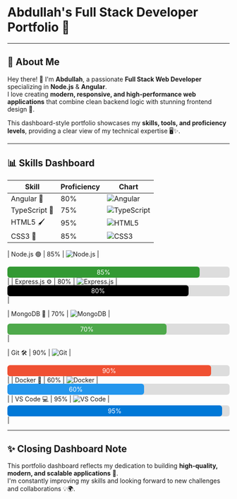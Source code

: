 # Abdullah's Full Stack Developer Portfolio 🚀

---

## 🌟 About Me

Hey there! 👋 I'm **Abdullah**, a passionate **Full Stack Web Developer** specializing in **Node.js** & **Angular**.  
I love creating **modern, responsive, and high-performance web applications** that combine clean backend logic with stunning frontend design 🎯.  

This dashboard-style portfolio showcases my **skills, tools, and proficiency levels**, providing a clear view of my technical expertise 🖥️✨.

---

## 📊 Skills Dashboard

| Skill        | Proficiency | Chart |
|--------------|-------------|-------|
| Angular 🔴   | 80%         | ![Angular](https://img.shields.io/badge/Angular-DD0031?logo=angular&logoColor=white) | <div style="background:#ddd; border-radius:6px; width:100%;"><div style="width:80%; background:#DD0031; color:white; padding:4px; border-radius:6px; text-align:center;">80%</div></div> |
| TypeScript 💙 | 75%        | ![TypeScript](https://img.shields.io/badge/TypeScript-007ACC?logo=typescript&logoColor=white) | <div style="background:#ddd; border-radius:6px; width:100%;"><div style="width:75%; background:#007ACC; color:white; padding:4px; border-radius:6px; text-align:center;">75%</div></div> |
| HTML5 🖌️     | 95%         | ![HTML5](https://img.shields.io/badge/HTML5-E34F26?logo=html5&logoColor=white) | <div style="background:#ddd; border-radius:6px; width:100%;"><div style="width:95%; background:#E34F26; color:white; padding:4px; border-radius:6px; text-align:center;">95%</div></div> |
| CSS3 🎨       | 85%         | ![CSS3](https://img.shields.io/badge/CSS3-1572B6?logo=css3&logoColor=white) | <div style="background:#ddd; border-radius:6px; width:100%;"><div style="width:85%; background:#1572B6; color:white; padding:4px; border-radius:6px; text-align:center;">85%</div></div> |

| Node.js 🟢    | 85%         | ![Node.js](https://img.shields.io/badge/Node.js-339933?logo=node.js&logoColor=white) | <div style="background:#ddd; border-radius:6px; width:100%;"><div style="width:85%; background:#339933; color:white; padding:4px; border-radius:6px; text-align:center;">85%</div></div> |
| Express.js ⚙️ | 80%         | ![Express.js](https://img.shields.io/badge/Express.js-000000?logo=express&logoColor=white) | <div style="background:#ddd; border-radius:6px; width:100%;"><div style="width:80%; background:#000000; color:white; padding:4px; border-radius:6px; text-align:center;">80%</div></div> |

| MongoDB 🍃    | 70%         | ![MongoDB](https://img.shields.io/badge/MongoDB-4EA94B?logo=mongodb&logoColor=white) | <div style="background:#ddd; border-radius:6px; width:100%;"><div style="width:70%; background:#4EA94B; color:white; padding:4px; border-radius:6px; text-align:center;">70%</div></div> |

| Git 🛠️        | 90%         | ![Git](https://img.shields.io/badge/Git-F05032?logo=git&logoColor=white) | <div style="background:#ddd; border-radius:6px; width:100%;"><div style="width:90%; background:#F05032; color:white; padding:4px; border-radius:6px; text-align:center;">90%</div></div> |
| Docker 🐳     | 60%         | ![Docker](https://img.shields.io/badge/Docker-2496ED?logo=docker&logoColor=white) | <div style="background:#ddd; border-radius:6px; width:100%;"><div style="width:60%; background:#2496ED; color:white; padding:4px; border-radius:6px; text-align:center;">60%</div></div> |
| VS Code 💻     | 95%         | ![VS Code](https://img.shields.io/badge/VS%20Code-0078d7?logo=visual-studio-code&logoColor=white) | <div style="background:#ddd; border-radius:6px; width:100%;"><div style="width:95%; background:#0078d7; color:white; padding:4px; border-radius:6px; text-align:center;">95%</div></div> |

---


## ✨ Closing Dashboard Note

This portfolio dashboard reflects my dedication to building **high-quality, modern, and scalable applications** 🚀.  
I'm constantly improving my skills and looking forward to new challenges and collaborations 💡🌍.
